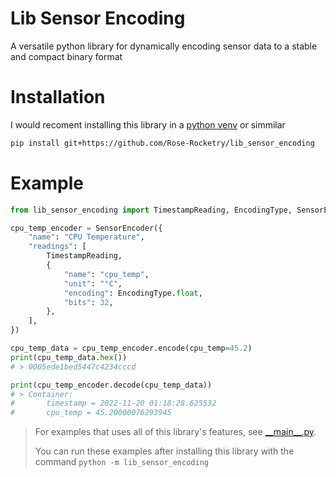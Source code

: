 # Lib Sensor Encoding
A versatile python library for dynamically encoding sensor data to a stable and compact binary format

# Installation
I would recoment installing this library in a [python venv](https://docs.python.org/3/library/venv.html) or simmilar
```sh
pip install git+https://github.com/Rose-Rocketry/lib_sensor_encoding
```

# Example
```python
from lib_sensor_encoding import TimestampReading, EncodingType, SensorEncoder

cpu_temp_encoder = SensorEncoder({
    "name": "CPU Temperature",
    "readings": [
        TimestampReading,
        {
            "name": "cpu_temp",
            "unit": "°C",
            "encoding": EncodingType.float,
            "bits": 32,
        },
    ],
})

cpu_temp_data = cpu_temp_encoder.encode(cpu_temp=45.2)
print(cpu_temp_data.hex())
# > 0005ede1bed5447c4234cccd

print(cpu_temp_encoder.decode(cpu_temp_data))
# > Container: 
#       timestamp = 2022-11-20 01:18:28.625532
#       cpu_temp = 45.20000076293945
```

> For examples that uses all of this library's features, see [\_\_main__.py](./src/lib_sensor_encoding/__main__.py).
> 
> You can run these examples after installing this library with the command `python -m lib_sensor_encoding`
